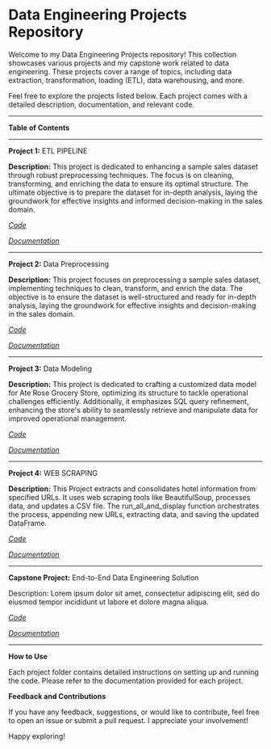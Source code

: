 # Data Engineering Projects Repository
Welcome to my Data Engineering Projects repository! This collection showcases various projects and my capstone work related to data engineering. These projects cover a range of topics, including data extraction, transformation, loading (ETL), data warehousing, and more.

Feel free to explore the projects listed below. Each project comes with a detailed description, documentation, and relevant code.
___________________________________________________________________________________________________________________________
**Table of Contents**
_____________________________________________________________________________________________________________________________
**Project 1:** ETL PIPELINE

**Description:** This project is dedicated to enhancing a sample sales dataset through robust preprocessing techniques. The focus is on cleaning, transforming, and enriching the data to ensure its optimal structure. The ultimate objective is to prepare the dataset for in-depth analysis, laying the groundwork for effective insights and informed decision-making in the sales domain.

_[Code](https://github.com/Crocsover/Data-Engineer/blob/main/etl%20pipeline/etl%20pipeline.ipynb)_


_[Documentation]()_
_____________________________________________________________________________________________________________________________
**Project 2:** Data Preprocessing

**Description:** This project focuses on preprocessing a sample sales dataset, implementing techniques to clean, transform, and enrich the data. The objective is to ensure the dataset is well-structured and ready for in-depth analysis, laying the groundwork for effective insights and decision-making in the sales domain.

_[Code](https://github.com/Crocsover/Data-Engineer/blob/main/DATA%20PREPROCESSING/PREPROCESS_PROJECT_ACTIVITY/data%20preprocessing.ipynb)_

_[Documentation](https://github.com/Crocsover/Data-Engineer/blob/main/DATA%20PREPROCESSING/PREPROCESS_PROJECT_ACTIVITY/README.md)_
____________________________________________________________________________________________________________________________
**Project 3:** Data Modeling

**Description:** This project is dedicated to crafting a customized data model for Ate Rose Grocery Store, optimizing its structure to tackle operational challenges efficiently. Additionally, it emphasizes SQL query refinement, enhancing the store's ability to seamlessly retrieve and manipulate data for improved operational management.

_[Code](https://github.com/Crocsover/Data-Engineer/tree/main/DATA%20MODELING)_


_[Documentation](https://github.com/Crocsover/Data-Engineer/blob/main/DATA%20MODELING/datamodeling.pdf)_

_____________________________________________________________________________________________________________________________
**Project 4:** WEB SCRAPING

**Description:** This Project extracts and consolidates hotel information from specified URLs. It uses web scraping tools like BeautifulSoup, processes data, and updates a CSV file. The run_all_and_display function orchestrates the process, appending new URLs, extracting data, and saving the updated DataFrame.

_[Code](https://github.com/Crocsover/Data-Engineer/blob/main/webscraping/hotel_data_webscraped.ipynb)_


_[Documentation]()_
______________________________________________________________________________________________________________________________
**Capstone Project:** End-to-End Data Engineering Solution

Description: Lorem ipsum dolor sit amet, consectetur adipiscing elit, sed do eiusmod tempor incididunt ut labore et dolore magna aliqua.

_[Code]()_


_[Documentation]()_

______________________________________________________________________________________________________________________________
**How to Use**

Each project folder contains detailed instructions on setting up and running the code. Please refer to the documentation provided for each project.

**Feedback and Contributions**

If you have any feedback, suggestions, or would like to contribute, feel free to open an issue or submit a pull request. I appreciate your involvement!

Happy exploring!
